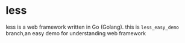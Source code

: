 # less

less is a web framework written in Go (Golang).
this is  `less_easy_demo` branch,an easy demo for understanding web framework

